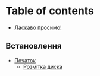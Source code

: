 # Table of contents

* [Ласкаво просимо!](README.md)

## Встановлення

* [Початок](vstanovlennya/pochatok/README.md)
  * [Розмітка диска](vstanovlennya/pochatok/rozmitka-diska.md)
